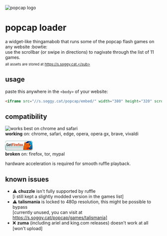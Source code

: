 ![popcap logo](https://raw.githubusercontent.com/cv003/popcap/testing/assets/popcap.png)
# popcap loader
a widget-like thingamabob that runs some of the popcap flash games on any website :bowtie: <br>
use the scrollbar (or swipe in directions) to nagivate through the list of 11 games. <br>
<sub>all assets are stored at https://s.soggy.cat.</sub>
## usage
paste this anywhere in the ``<body>`` of your website:
```html
<iframe src="//s.soggy.cat/popcap/embed/" width="380" height="320" scrolling="no" style="border:0"></iframe>
```
## compatibility
  ![works best on chrome and safari](https://raw.githubusercontent.com/cv003/popcap/testing/assets/chrome-safari.gif) <br>
**working** on:
  chrome, safari, edge, opera, opera gx, brave, vivaldi <br>

  ![don't get firefox](https://raw.githubusercontent.com/cv003/popcap/testing/assets/firefox.gif) <br>
**broken** on:
  firefox, tor, mypal <br>
  
  hardware acceleration is required for smooth ruffle playback. <br>
  
## known issues
- ⚠ **chuzzle** isn't fully supported by ruffle<br>
  [i still kept a slightly modded version in the games list]
- ⚠ **talismania** is locked to 480p resolution, this might be possible to bypass<br>
  [currently unused, you can visit at https://s.soggy.cat/popcap/games/talismania]
- ❌ **zuma** (including ariel and king.com releases) doesn't work at all<br>
  [won't upload]

